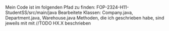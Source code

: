 Mein Code ist im folgenden Pfad zu finden: FOP-2324-H11-StudentSS/src/main/java
Bearbeitete Klassen: Company.java, Department.java, Warehouse.java
Methoden, die ich geschrieben habe, sind jeweils mit mit //TODO HX.X beschrieben
